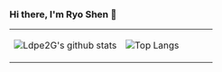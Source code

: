 ### Hi there, I'm Ryo Shen 👋

<!--
**lwshen/lwshen** is a ✨ _special_ ✨ repository because its `README.md` (this file) appears on your GitHub profile.

Here are some ideas to get you started:

- 🔭 I’m currently working on ...
- 🌱 I’m currently learning ...
- 👯 I’m looking to collaborate on ...
- 🤔 I’m looking for help with ...
- 💬 Ask me about ...
- 📫 How to reach me: ...
- 😄 Pronouns: ...
- ⚡ Fun fact: ...
-->

<table><tr><td align="center" width="55%">

![Ldpe2G's github stats](https://github-readme-stats-git-masterrstaa-rickstaa.vercel.app/api?username=lwshen&count_private=true&show_icons=true&hide=contribs)

</td><td align="top" width="45%">
  
![Top Langs](https://github-readme-stats-git-masterrstaa-rickstaa.vercel.app/api/top-langs/?username=lwshen&layout=compact)

</td></tr></table>
